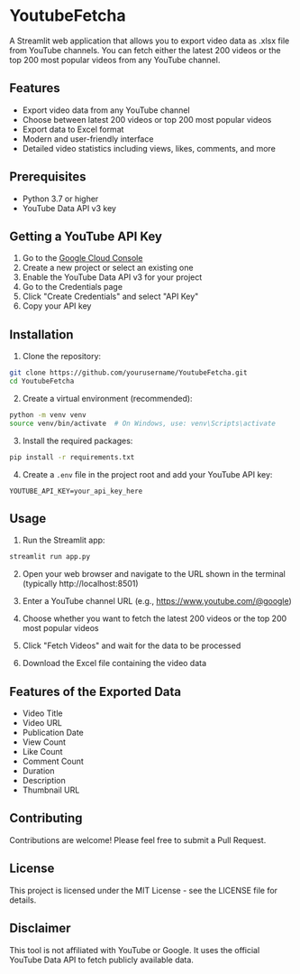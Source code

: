 # YoutubeFetcha

A Streamlit web application that allows you to export video data as .xlsx file from YouTube channels. You can fetch either the latest 200 videos or the top 200 most popular videos from any YouTube channel.

## Features

- Export video data from any YouTube channel
- Choose between latest 200 videos or top 200 most popular videos
- Export data to Excel format
- Modern and user-friendly interface
- Detailed video statistics including views, likes, comments, and more

## Prerequisites

- Python 3.7 or higher
- YouTube Data API v3 key

## Getting a YouTube API Key

1. Go to the [Google Cloud Console](https://console.cloud.google.com/)
2. Create a new project or select an existing one
3. Enable the YouTube Data API v3 for your project
4. Go to the Credentials page
5. Click "Create Credentials" and select "API Key"
6. Copy your API key

## Installation

1. Clone the repository:
```bash
git clone https://github.com/yourusername/YoutubeFetcha.git
cd YoutubeFetcha
```

2. Create a virtual environment (recommended):
```bash
python -m venv venv
source venv/bin/activate  # On Windows, use: venv\Scripts\activate
```

3. Install the required packages:
```bash
pip install -r requirements.txt
```

4. Create a `.env` file in the project root and add your YouTube API key:
```
YOUTUBE_API_KEY=your_api_key_here
```

## Usage

1. Run the Streamlit app:
```bash
streamlit run app.py
```

2. Open your web browser and navigate to the URL shown in the terminal (typically http://localhost:8501)

3. Enter a YouTube channel URL (e.g., https://www.youtube.com/@google)

4. Choose whether you want to fetch the latest 200 videos or the top 200 most popular videos

5. Click "Fetch Videos" and wait for the data to be processed

6. Download the Excel file containing the video data

## Features of the Exported Data

- Video Title
- Video URL
- Publication Date
- View Count
- Like Count
- Comment Count
- Duration
- Description
- Thumbnail URL

## Contributing

Contributions are welcome! Please feel free to submit a Pull Request.

## License

This project is licensed under the MIT License - see the LICENSE file for details.

## Disclaimer

This tool is not affiliated with YouTube or Google. It uses the official YouTube Data API to fetch publicly available data. 
